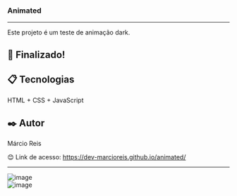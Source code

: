 ### Animated

---

Este projeto é um teste de animação dark.

## 🚀 Finalizado!

## 📋 Tecnologias
HTML + CSS + JavaScript

## ✒️ Autor
Márcio Reis

😊 Link de acesso: https://dev-marcioreis.github.io/animated/

---
![image](https://github.com/dev-marcioreis/animated/assets/122680054/1f520cfb-2955-42bc-bf68-871aba899a49) </br>
![image](https://github.com/dev-marcioreis/animated/assets/122680054/55efd9a4-9a19-40dc-a8f3-5e3160f81822)

